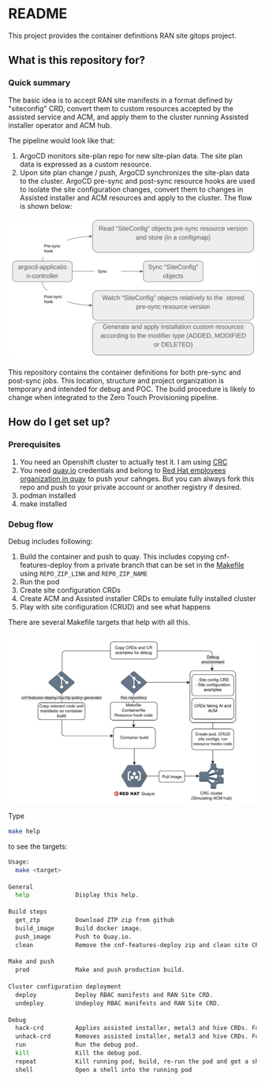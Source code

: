 # README #

This project provides the container definitions RAN site gitops project.

## What is this repository for? ##
### Quick summary ###

The basic idea is to accept RAN site manifests in a format defined by "siteconfig" CRD, convert them to custom resources accepted by the assisted service and ACM, and apply them to the cluster running Assisted installer operator and ACM hub. 

The pipeline would look like that:
1. ArgoCD monitors site-plan repo for new site-plan data. The site plan data is expressed as a custom resource.
2. Upon site plan change / push, ArgoCD synchronizes the site-plan data to the cluster. ArgoCD pre-sync and post-sync resource hooks are used to isolate the site configuration changes, convert them to changes in Assisted installer and ACM resources and apply to the cluster.
The flow is shown below:

<img src="assets/flow.png" width=800>

This repository contains the container definitions for both pre-sync and post-sync jobs.
This location, structure and project organization is temporary and intended for debug and POC. The build procedure is likely to change when integrated to the Zero Touch Provisioning pipeline.

## How do I get set up? ##
### Prerequisites ###
1. You need an Openshift cluster to actually test it. I am using [CRC](https://developers.redhat.com/products/codeready-containers/overview)
1. You need [quay.io](quay.io) credentials and belong to [Red Hat employees organization in quay](https://quay.io/organization/redhat_emp1) to push your cahnges. But you can always fork this repo and push to your private account or another registry if desired.
1. podman installed
1. make installed

### Debug flow ###
Debug includes following:
1. Build the container and push to quay. This includes copying cnf-features-deploy from a private branch that can be set in the [Makefile](./Makefile) using `REPO_ZIP_LINK` and `REPO_ZIP_NAME`
1. Run the pod
1. Create site configuration CRDs
1. Create ACM and Assisted installer CRDs to emulate fully installed cluster
1. Play with site configuration (CRUD) and see what happens

There are several Makefile targets that help with all this.

<img src="assets/debug.png" width=800>

Type 
```bash
make help
```
to see the targets:

```bash
Usage:
  make <target>

General
  help             Display this help.

Build steps
  get_ztp          Download ZTP zip from github
  build_image      Build docker image.
  push_image       Push to Quay.io.
  clean            Remove the cnf-features-deploy zip and clean site CRDs and site examples

Make and push
  prod             Make and push production build.

Cluster configuration deployment
  deploy           Deploy RBAC manifests and RAN Site CRD.
  undeploy         Undeploy RBAC manifests and RAN Site CRD.

Debug
  hack-crd         Applies assisted installer, metal3 and hive CRDs. For debug when not having AI and Hive installed on your cluster.
  unhack-crd       Removes assisted installer, metal3 and hive CRDs. For debug when not having AI and Hive installed on your cluster.
  run              Run the debug pod.
  kill             Kill the debug pod.
  repeat           Kill running pod, build, re-run the pod and get a shell to the pod
  shell            Open a shell into the running pod

```

